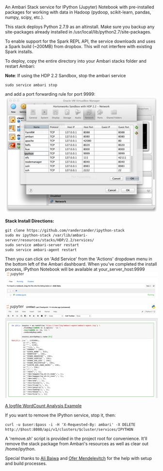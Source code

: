 An Ambari Stack service for IPython (Jupyter) Notebook with pre-installed packages for working with data in Hadoop (pydoop, scikit-learn, pandas, numpy, scipy, etc.).

This stack deploys Python 2.7.9 as an altinstall. Make sure you backup any site-packages already installed in /usr/local/lib/python2.7/site-packages.

To enable support for the Spark REPL API, the service downloads and uses a Spark build (~200MB) from dropbox. This will not interfere with existing Spark installs.

To deploy, copy the entire directory into your Ambari stacks folder and restart Ambari:

**Note**: If using the HDP 2.2 Sandbox, stop the ambari service
```
sudo service ambari stop
```
and add a port forwarding rule for port 9999:
![Virtualbox Port Forwarding](screenshots/virtualbox.png)

**Stack Install Directions:**
```
git clone https://github.com/randerzander/ipython-stack
sudo mv ipython-stack /var/lib/ambari-server/resources/stacks/HDP/2.2/services/
sudo service ambari-server restart
sudo service ambari-agent restart
```

Then you can click on 'Add Service' from the 'Actions' dropdown menu in the bottom left of the Ambari dashboard. When you've completed the install process, IPython Notebook will be available at your_server_host:9999
![IPython Notebook Web UI](screenshots/jupyter.png)

![IPython Notebook Example](screenshots/wordCount.png)

[A logfile WordCount Analysis Example](screenshots/WordCount.html)

If you want to remove the IPython service, stop it, then:
```
curl -u $user:$pass -i -H 'X-Requested-By: ambari' -X DELETE http://$host:8080/api/v1/clusters/$cluster/services/IPYTHON
```
A 'remove.sh' script is provided in the project root for convenience. It'll remove the stack package from Ambari's resources as well as clear out /home/ipython.

Special thanks to [Ali Bajwa](https://github.com/abajwa-hw) and [Ofer Mendelevitch](https://github.com/ofermend) for the help with setup and build processes.
